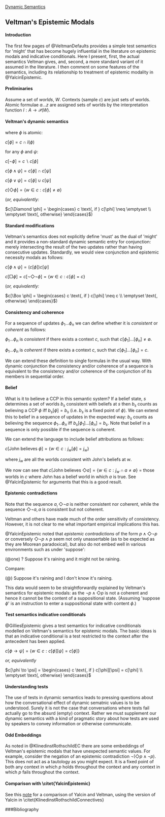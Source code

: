 
<div class="header">
<a href= "http://dynsem.github.io/"> Dynamic Semantics </a>
</div>



Veltman's Epistemic Modals
-------


#### Introduction

The first few pages of @VeltmanDefaults provides a simple test semantics for 'might' that has become hugely influential in the literature on epistemic modals and indicative conditionals.  Here I present, first, the actual semantics Veltman gives, and, second, a more standard variant of it assumed in the literature.  I then comment on some features of the semantics, including its relationship to treatment of epistemic modality in @YalcinEpistemic.  

#### Preliminaries

Assume a set of _worlds_, $W$.  Contexts (sample $c$) are just sets of worlds.  Atomic formulae $a \ldots z$ are assigned sets of worlds by the interpretation function $I : A \to \mathcal{P}(W)$.

#### Veltman's dynamic semantics 

where $\phi$ is atomic:

$c[\phi] = c \cap I(\phi)$

for any $\phi$ and $\psi$:

$c[\lnot \phi] = c \backslash c[\phi]$

$c[\phi \land \psi ] = c[\phi] \cap c[\psi]$

$c[\phi \lor \psi ] = c[\phi] \cup c[\psi]$

$c[\Diamond \phi] = \{ w \in c : c[\phi] \neq \emptyset \}$

(_or, equivalently:_

$c[\Diamond \phi] =  \begin{cases}
c \text{,  if } c[\phi] \neq \emptyset \\
\emptyset \text{,  otherwise} \end{cases}$)

#### Standard modifications

Veltman's semantics does not explicitly define 'must' as the dual of 'might' and it provides a non-standard dynamic semantic entry for conjunction: merely intersecting the result of the two updates rather than having consecutive updates. Standardly, we would view conjunction and epistemic necessity modals as follows:

$c[\phi \land \psi ] = (c[\phi])c[\psi]$

$c[\Box \phi] = c [\lnot \Diamond \lnot \phi] = \{ w \in c : c[\phi] = c \}$

(_or, equivalently:_

$c[\Box \phi] =  \begin{cases}
c \text{,  if } c[\phi] \neq c \\
\emptyset \text{,  otherwise} \end{cases}$)


#### Consistency and coherence

For a sequence of updates $\phi_1 \ldots \phi_n$ we can define whether it is _consistent_ or _coherent_ as follows:

$\phi_1 \ldots \phi_n$ is _consistent_ if there exists a context $c$, such that $c[\phi_1] \ldots [\phi_n] \neq \emptyset$.

$\phi_1 \ldots \phi_n$ is _coherent_ if there exists a context $c$, such that $c[\phi_1] \ldots [\phi_n] = c$.

We can extend these definition to single formulas in the usual way.  With dynamic conjunction the consistency and/or coherence of a sequence is equivalent to the consistency and/or coherence of the conjunction of its members in sequential order.

#### Belief

What is it to believe a CCP in this semantic system?  If a belief state, $s$ determines a set of worlds $b_s$ consistent with beliefs at $s$ then $b_s$ counts as believing a CCP $\phi$ iff $b_s[\phi] = b_s$ (i.e. $b_s$ is a fixed point of $\phi$).  We can extend this to belief in a sequence of updates in the expected way: $b_s$ counts as believing the sequence  $\phi_1 \ldots \phi_n$ iff $b_s[\phi_1] \ldots [\phi_n] = b_s$.  Note that belief in a sequence is only possible if the sequence is coherent.

We can extend the language to include belief attributions as follows:

$c[\text{John believes } \phi] = \{ w \in c : j_w [\phi] = j_w \}$ 

where $j_w$ are all the worlds consistent with John's beliefs at $w$.

We now can see that $c[\text{John believes }\Diamond a ] = \{ w \in c : j_w \cap a \neq \emptyset \}$ = those worlds in $c$ where John has a belief world in which $a$ is true.  See @YalcinEpistemic for arguments that this is a good result.

#### Epistemic contradictions

Note that the sequence $a, \Diamond \lnot a$ is neither consistent nor coherent, while the sequence $\Diamond \lnot a, a$ is consistent but not coherent.

Veltman and others have made much of the order sensitivity of consistency.  However, it is not clear to me what important empirical implications this has.

@YalcinEpistemic noted that _epistemic contradictions_ of the form $p \land \Diamond \lnot p$ or conversely $\Diamond \lnot p \land p$ seem not only unassertable (as to be expected as they are Moorean paradoxical), but also do not embed well in various environments such as under 'suppose':

(@one) ? Suppose it's raining and it might not be raining.

Compare:

(@) Suppose it's raining and I don't know it's raining.

This data would seem to be straightforwardly explained by Veltman's semantics for epistemic modals: as the  $\lnot p \land \Diamond p$ is not a coherent and hence it cannot be the content of a suppositional state.  (Assuming 'suppose $\phi$' is an instruction to enter a suppositional state with content $\phi$.) 




#### Test semantics indicative conditionals

@GilliesEpistemic gives a test semantics for indicative conditionals modelled on Veltman's semantics for epistemic modals.  The basic ideas is that an indicative conditional is a test restricted to the context after the antecedent has been applied.

$c[\phi \to \psi] = \{w \in c : c[\phi][\psi] = c[\phi]\}$

_or, equivalently_

$c[\phi \to \psi] =  \begin{cases}
c \text{,  if } c[\phi][\psi] = c[\phi] \\
\emptyset \text{,  otherwise} \end{cases}$

#### Understanding tests

The use of tests in dynamic semantics leads to pressing questions about how the conversational effect of dynamic sematnic values is to be understood.  Surely it is not the case that conversations where tests fail actually go to the absurd (empty) context.  Rather we must supplement our dynamic semantics with a kind of pragmatic story about how tests are used by speakers to convey information or otherwise communicate.


#### Odd Embeddings


As noted in @KlinedinstRothschildEC there are some embeddings of Veltman's epistemic modals that have unexpected semantic values.  For example, consider the negation of an epistemic contradiction $\lnot (\Diamond p \land \lnot p)$.  This does not act as a tautology as you might expect.  It is a fixed point of both any context in which $p$ holds throughout the context and any context in which $p$ fails throughout the context.  


#### Comparison with \citet{YalcinEpistemic}

See this [note](vy.html) for a comparison of Yalcin and Veltman, using the version of Yalcin in \citet{KlinedinstRothschildConnectives}




###Bibliography

